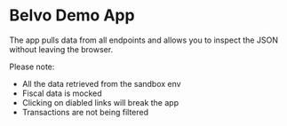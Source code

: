 # Belvo Demo App
The app pulls data from all endpoints and allows you to inspect the JSON without leaving the browser.

Please note:
- All the data retrieved from the sandbox env
- Fiscal data is mocked
- Clicking on diabled links will break the app
- Transactions are not being filtered

